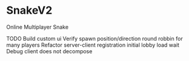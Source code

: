 # SnakeV2
Online Multiplayer Snake

TODO
    Build
        custom ui
    Verify
        spawn position/direction round robbin for many players
    Refactor
        server-client registration
        initial lobby load wait
    Debug
        client does not decompose
    